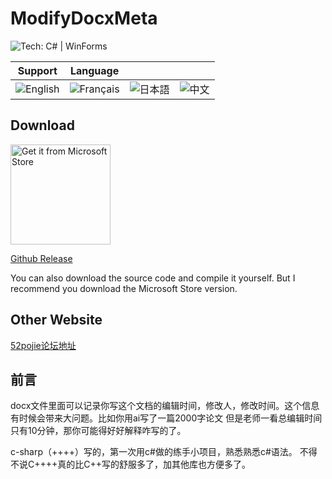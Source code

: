 # ModifyDocxMeta

<img src="https://img.shields.io/badge/Tech-C%23%20%7C%20WinForms-512BD4?logo=.net" alt="Tech: C# | WinForms">

| Support | Language | | |
| ----- | ----- | ----- | ----- |
|<img src="https://img.shields.io/badge/Language-English-blue" alt="English">|<img src="https://img.shields.io/badge/Language-Français-blue" alt="Français">|<img src="https://img.shields.io/badge/Language-日本語-blue" alt="日本語">|<img src="https://img.shields.io/badge/Language-中文-blue" alt="中文">|

## Download

<a href="https://apps.microsoft.com/store/detail/9PGN1XWW3B6B">
    <img src="https://get.microsoft.com/images/en-us%20dark.svg" alt="Get it from Microsoft Store" width="160"/>
</a>

[Github Release](https://github.com/Tokisaki-Galaxy/ModifyDocxMeta/releases)

You can also download the source code and compile it yourself. But I recommend you download the Microsoft Store version.

## Other Website
[52pojie论坛地址](https://www.52pojie.cn/thread-1933858-1-1.html)

## 前言

docx文件里面可以记录你写这个文档的编辑时间，修改人，修改时间。这个信息有时候会带来大问题。比如你用ai写了一篇2000字论文 但是老师一看总编辑时间只有10分钟，那你可能得好好解释咋写的了。

c-sharp（++++）写的，第一次用c#做的练手小项目，熟悉熟悉c#语法。
不得不说C++++真的比C++写的舒服多了，加其他库也方便多了。
